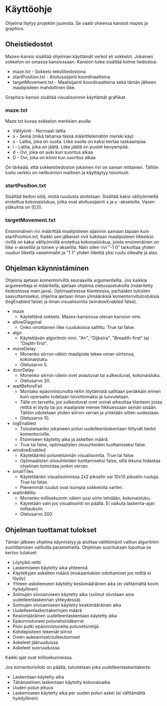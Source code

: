 # Käyttöohje

Ohjelma löytyy projektin juuresta. Se vaatii oheensa kansiot mazes ja graphics.

## Oheistiedostot

Mazes-kansio sisältää ohjelman käyttämät verkot eli sokkelot. Jokainen sokkelon on omassa kansiossaan. Kansion tulee sisältää kolme tiedostoa:
 * maze.txt - Sokkelo tekstitiedostona
 * startPosition.txt - Aloitussijainti koordinaatteina
 * targetMovement.txt - Maalisijainti koordinaatteina sekä tämän jälkeen maalipisteen mahdollinen liike.
 
Graphics-kansio sisältää visualisoinnin käyttämät grafiikat.
 
### maze.txt

Maze.txt kuvaa sokkelon merkkien avulla:
* Välilyönti - Normaali lattia
* x - Seinä (mikä tahansa tässä määrittelemätön merkki käy)
* s - Lattia, joka on suota. Liike suolla on kaksi kertaa raskaampaa.
* i - Lattia, joka on jäätä. Liike jäällä on puolet kevyempää.
* d - Ovi, joka on auki kun suoritus alkaa
* D - Ovi, joka on kiinni kun suoritus alkaa

On tärkeää, että sokkelotiedoston jokainen rivi on saman mittainen. Tällöin luotu verkko on nelikulmion mallinen ja käyttäytyy toivotusti.

### startPosition.txt

Sisältää tiedon siitä, mistä ruudusta aloitetaan. Sisältää kaksi välilyönneillä erotettua kokonaislukua, jotka ovat aloitussijainti x ja y -akseleilla. Vasen yläkulma on (0,0).

### targetMovement.txt

Ensimmäinen rivi määrittää maalipisteen sijainnin samaan tapaan kuin startPosition.txt. Kaikki sen jälkeiset rivit tulkitaan maalipisteen liikkeiksi: rivillä on kaksi välilyönnillä erotettua kokonaislukua, joista ensimmäinen on liike x-akselilla ja toinen y-akselilla. Näin ollen rivi "-1 0" tarkoittaa yhden ruudun liikettä vasemmalle ja "1 1" yhden liikettä yksi ruutu oikealle ja alas.

## Ohjelman käynnistäminen

Ohjelma ajetaan komentoriviltä seuraavilla argumenteilla. Jos kaikkia argumentteja ei määritellä, ajetaan ohjelma oletusasetuksilla (määritetty tiedostossa main.java).
Optimaalisessa tilanteessa, parhaiden tulosten saavuttamiseksi, ohjelma ajetaan ilman ylimääräisiä komentorivitulostuksia (logEnabled false) ja ilman visualisointia (windowEnabled false).

* maze
  * Käytettävä sokkelo. Mazes-kansiossa olevan kansion nimi.
* allowDiagonal
  * Onko vinottainen liike ruudukossa sallittu. True tai false.
* algo
  * Käytettävän algoritmin nimi. "A*", "Dijkstra", "Breadth-first" tai "Depth-first".
* moveDelay
  * Monenko siirron välein maalipiste tekee oman siirtonsa, kokonaisluku.
  * Oletusarvo 5.
* doorDelay
  * Monenko siirron välein ovet avautuvat tai sulkeutuvat, kokonaisluku.
  * Oletusarvo 20.
* waitBeforeFail
  * Montako epäonnistunutta reitin löytämistä sallitaan peräkkäin ennen kuin operaatio todetaan toivottomaksi ja luovutetaan.
  * Tälle on tarvetta, jos sulkeutuvat ovet voivat aiheuttaa tilanteen jossa reittiä ei löydy tai jos maalipiste menee liikkuessaan seinän sisään. Tällöin odotetaan yhden siirron verran ja yritetään sitten uudestaan.
  * Oletusarvo 10.
* logEnabled
  * Tulostetaanko jokaiseen polun uudelleenlaskentaan liittyvät tiedot komentoriville.
  * Etsimiseen käytetty aika ja askelten määrä.
  * True tai false, optimaalisten olosuhteiden tuottamiseksi false.
* windowEnabled
  * Käytetäänkö polunetsinnän visualisointia. True tai false.
  * Optimaalisten olosuhteiden tuottamiseksi false, sillä ikkuna hidastaa ohjelman toimintaa jonkin verran.
* smallTiles
  * Käytetäänkö visualisoinnissa 2x2 pikselin vai 10x10 pikselin ruutuja. True tai false.
  * Pienemmät ruudut ovat isompia sokkeloita varten.
* waitInMillis
  * Monenko millisekunnin välein uusi siirto tehdään, kokonaisluku.
  * Käytetään vain jos visualisointi on päällä. Ei vaikuta laskenta-ajan mittauksiin.
  * Oletusarvo 200.
  
## Ohjelman tuottamat tulokset
  
Tämän jälkeen ohjelma käynnistyy ja aloittaa välittömästi valitun algoritmin suorittamisen valituilla parametreilla. Ohjelman suorituksen loputtua se kertoo tulokset:
* Löytyikö reitti
* Laskemiseen käytetty aika yhteensä
* Käytettyjen askelten määrä (mukaanlukien odottamiset jos reittiä ei löydy)
* Yhteen askeleeseen käytetty keskimääräinen aika (ei välttämättä kovin hyödyllinen)
* Solmujen siivoamiseen käytetty aika (solmut siivotaan aina uudelleenlaskennan yhteydessä)
* Solmujen siivoamiseen käytetty keskimääräinen aika
* Uudelleenlaskentakertojen määrä
* Keskimääräinen uudelleenlaskentaan käytetty aika
* Epäonnistuneet polunetsintäkerrat
* Pisin putki epäonnistuneita polunetsintöjä
* Kohdepisteen tekemät siirrot
* Ovien aukeamiset/sulkeutumiset
* Askeleet jääruuduissa
* Askeleet suoruuduissa

Kaikki ajat ovat millisekunneissa.

Jos komentoriviloki on päällä, tulostetaan joka uudelleenlaskentakerta:
* Laskentaan käytetty aika
* Tähänastinen laskentaan käytetty kokonaisaika
* Uuden polun pituus
* Laskemiseen käytetty aika per uuden polun askel (ei välttämättä hyödyllinen)